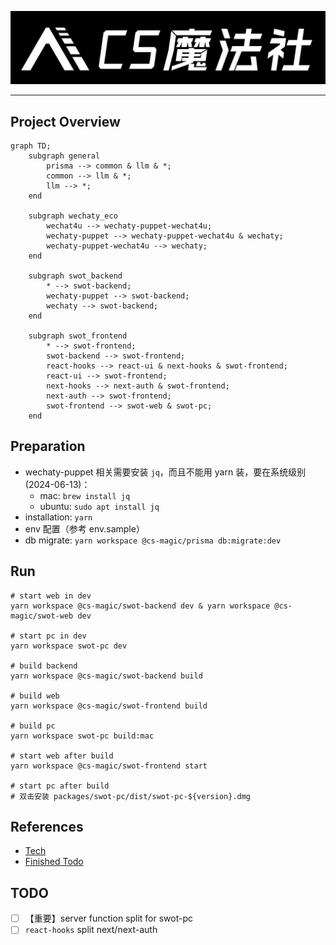 [//]: # (# CS Magic Codebase)

![CS Magic Logo](packages/swot-frontend/src/assets/branding/enterprise/cs-magic_branding_white.jpg)

[//]: # (![SWOT Logo]&#40;packages/swot-frontend/src/assets/branding/enterprise/swot.png&#41;)

---

## Project Overview

```mermaid
graph TD;
    subgraph general
        prisma --> common & llm & *;
        common --> llm & *;
        llm --> *;
    end
    
    subgraph wechaty_eco
        wechat4u --> wechaty-puppet-wechat4u;
        wechaty-puppet --> wechaty-puppet-wechat4u & wechaty;
        wechaty-puppet-wechat4u --> wechaty;
    end
    
    subgraph swot_backend
        * --> swot-backend;
        wechaty-puppet --> swot-backend;
        wechaty --> swot-backend;
    end
    
    subgraph swot_frontend
        * --> swot-frontend;
        swot-backend --> swot-frontend;
        react-hooks --> react-ui & next-hooks & swot-frontend;
        react-ui --> swot-frontend;
        next-hooks --> next-auth & swot-frontend;
        next-auth --> swot-frontend;
        swot-frontend --> swot-web & swot-pc;
    end
```

## Preparation

- wechaty-puppet 相关需要安装 `jq`，而且不能用 yarn 装，要在系统级别 (2024-06-13)：
    - mac: `brew install jq`
    - ubuntu: `sudo apt install jq`
- installation: `yarn`
- env 配置（参考 env.sample）
- db migrate: `yarn workspace @cs-magic/prisma db:migrate:dev`

## Run

```shell
# start web in dev
yarn workspace @cs-magic/swot-backend dev & yarn workspace @cs-magic/swot-web dev

# start pc in dev
yarn workspace swot-pc dev

# build backend
yarn workspace @cs-magic/swot-backend build

# build web
yarn workspace @cs-magic/swot-frontend build

# build pc
yarn workspace swot-pc build:mac

# start web after build
yarn workspace @cs-magic/swot-frontend start

# start pc after build
# 双击安装 packages/swot-pc/dist/swot-pc-${version}.dmg
```

## References 

- [Tech](__docs__/tech.md)
- [Finished Todo](__docs__/finished-todo.md)

## TODO

- [ ] 【重要】server function split for swot-pc
- [ ] `react-hooks` split next/next-auth
